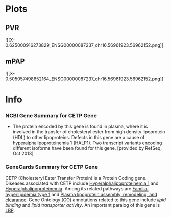 # Plots
## PVR
![[X-0.625000916273829_ENSG00000087237_chr16.56961923.56962152.png]]
## mPAP
![[X-0.505057498652164_ENSG00000087237_chr16.56961923.56962152.png]]
# Info
### NCBI Gene Summary for CETP Gene

[](https://www.ncbi.nlm.nih.gov/gene/1071)

- The protein encoded by this gene is found in plasma, where it is involved in the transfer of cholesteryl ester from high density lipoprotein (HDL) to other lipoproteins. Defects in this gene are a cause of hyperalphalipoproteinemia 1 (HALP1). Two transcript variants encoding different isoforms have been found for this gene. [provided by RefSeq, Oct 2013]
    

### GeneCards Summary for CETP Gene

CETP (Cholesteryl Ester Transfer Protein) is a Protein Coding gene. Diseases associated with CETP include [Hyperalphalipoproteinemia 1](http://www.malacards.org/card/hyperalphalipoproteinemia_1 "See Hyperalphalipoproteinemia 1 at MalaCards") and [Hyperalphalipoproteinemia](http://www.malacards.org/card/hyperalphalipoproteinemia "See Hyperalphalipoproteinemia at MalaCards"). Among its related pathways are [Familial hyperlipidemia type 1](https://pathcards.genecards.org/card/familial_hyperlipidemia_type_1 "See Familial hyperlipidemia type 1 at Pathcards") and [Plasma lipoprotein assembly, remodeling, and clearance](https://pathcards.genecards.org/card/plasma_lipoprotein_assembly_remodeling_and_clearance "See Plasma lipoprotein assembly, remodeling, and clearance at Pathcards"). Gene Ontology (GO) annotations related to this gene include _lipid binding_ and _lipid transporter activity_. An important paralog of this gene is [LBP](https://www.genecards.org/cgi-bin/carddisp.pl?gene=LBP).